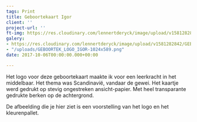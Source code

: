```yaml
---
tags: Print
title: Geboortekaart Igor
client: ''
project-url: ''
ft-img: https://res.cloudinary.com/lennertderyck/image/upload/v1581282842/GEBOORTEK_LOGO_IGOR-1024x589_qjovjt.png
galery:
- https://res.cloudinary.com/lennertderyck/image/upload/v1581282842/GEBOORTEK_LOGO_IGOR-1024x589_qjovjt.png
- "/uploads/GEBOORTEK_LOGO_IGOR-1024x589.png"
date: 2017-10-06T00:00:00.000+00:00

---
```

Het logo voor deze geboortekaart maakte ik voor een leerkracht in het middelbaar. Het thema was Scandinavië, vandaar de gewei. Het kaartje werd gedrukt op stevig ongestreken ansicht-papier. Met heel transparante gedrukte berken op de achtergrond. 

De afbeelding die je hier ziet is een voorstelling van het logo en het kleurenpallet.